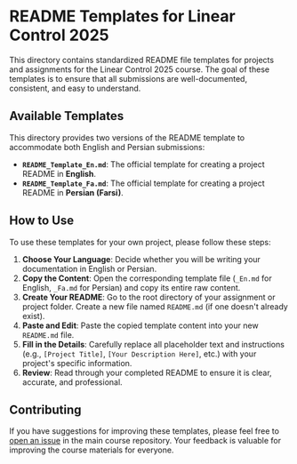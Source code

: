# README Templates for Linear Control 2025

This directory contains standardized README file templates for projects and assignments for the Linear Control 2025 course. The goal of these templates is to ensure that all submissions are well-documented, consistent, and easy to understand.

## Available Templates

This directory provides two versions of the README template to accommodate both English and Persian submissions:

* **`README_Template_En.md`**: The official template for creating a project README in **English**.
* **`README_Template_Fa.md`**: The official template for creating a project README in **Persian (Farsi)**.

## How to Use

To use these templates for your own project, please follow these steps:

1.  **Choose Your Language**: Decide whether you will be writing your documentation in English or Persian.
2.  **Copy the Content**: Open the corresponding template file (`_En.md` for English, `_Fa.md` for Persian) and copy its entire raw content.
3.  **Create Your README**: Go to the root directory of your assignment or project folder. Create a new file named `README.md` (if one doesn't already exist).
4.  **Paste and Edit**: Paste the copied template content into your new `README.md` file.
5.  **Fill in the Details**: Carefully replace all placeholder text and instructions (e.g., `[Project Title]`, `[Your Description Here]`, etc.) with your project's specific information.
6.  **Review**: Read through your completed README to ensure it is clear, accurate, and professional.

## Contributing

If you have suggestions for improving these templates, please feel free to [open an issue](https://github.com/MJAHMADEE/LinearControl2025/issues) in the main course repository. Your feedback is valuable for improving the course materials for everyone.
